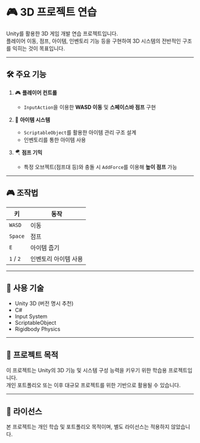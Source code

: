 # 🎮 3D 프로젝트 연습

Unity를 활용한 3D 게임 개발 연습 프로젝트입니다.  
플레이어 이동, 점프, 아이템, 인벤토리 기능 등을 구현하여 3D 시스템의 전반적인 구조를 익히는 것이 목표입니다.

---

## 🛠️ 주요 기능

1. 🎮 **플레이어 컨트롤**
   - `InputAction`을 이용한 **WASD 이동** 및 **스페이스바 점프** 구현

2. 🎒 **아이템 시스템**
   - `ScriptableObject`를 활용한 아이템 관리 구조 설계
   - 인벤토리를 통한 아이템 사용

3. 🪂 **점프 기믹**
   - 특정 오브젝트(점프대 등)와 충돌 시 `AddForce`를 이용해 **높이 점프** 가능

---

## 🎮 조작법

| 키 | 동작 |
|----|------|
| `WASD` | 이동 |
| `Space` | 점프 |
| `E` | 아이템 줍기 |
| `1` / `2` | 인벤토리 아이템 사용 |

---

## 🧾 사용 기술

- Unity 3D (버전 명시 추천)
- C#
- Input System
- ScriptableObject
- Rigidbody Physics

---

## 📂 프로젝트 목적

이 프로젝트는 Unity의 3D 기능 및 시스템 구성 능력을 키우기 위한 학습용 프로젝트입니다.  
개인 포트폴리오 또는 이후 대규모 프로젝트를 위한 기반으로 활용될 수 있습니다.


---

## 📄 라이선스

본 프로젝트는 개인 학습 및 포트폴리오 목적이며, 별도 라이선스는 적용하지 않았습니다.
